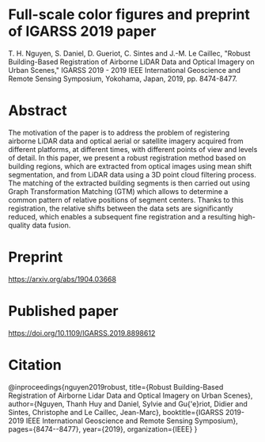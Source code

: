 # Full-scale color figures and preprint of IGARSS 2019 paper
T. H. Nguyen, S. Daniel, D. Gueriot, C. Sintes and J.-M. Le Caillec, "Robust Building-Based Registration of Airborne LiDAR Data and Optical Imagery on Urban Scenes," IGARSS 2019 - 2019 IEEE International Geoscience and Remote Sensing Symposium, Yokohama, Japan, 2019, pp. 8474-8477.

# Abstract
The motivation of the paper is to address the problem of registering airborne LiDAR data and optical aerial or satellite imagery acquired from different platforms, at different times, with different points of view and levels of detail. In this paper, we present a robust registration method based on building regions, which are extracted from optical images using mean shift segmentation, and from LiDAR data using a 3D point cloud filtering process. The matching of the extracted building segments is then carried out using Graph Transformation Matching (GTM) which allows to determine a common pattern of relative positions of segment centers. Thanks to this registration, the relative shifts between the data sets are significantly reduced, which enables a subsequent fine registration and a resulting high-quality data fusion.

# Preprint
https://arxiv.org/abs/1904.03668

# Published paper
https://doi.org/10.1109/IGARSS.2019.8898612

# Citation
@inproceedings{nguyen2019robust,
  title={Robust Building-Based Registration of Airborne Lidar Data and Optical Imagery on Urban Scenes},
  author={Nguyen, Thanh Huy and Daniel, Sylvie and Gu{\'e}riot, Didier and Sintes, Christophe and Le Caillec, Jean-Marc},
  booktitle={IGARSS 2019-2019 IEEE International Geoscience and Remote Sensing Symposium},
  pages={8474--8477},
  year={2019},
  organization={IEEE}
}
